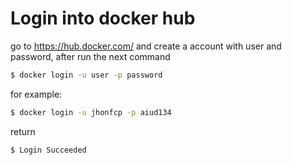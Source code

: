 Login into docker hub
=============
go to https://hub.docker.com/ and create a account with user and password, after run the next command
 
```sh
$ docker login -u user -p password
```
for example:

 
```sh
$ docker login -u jhonfcp -p aiud134
```

return

 
```sh
$ Login Succeeded
```
